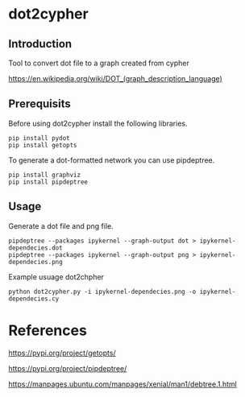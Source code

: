 # dot2cypher

## Introduction
Tool to convert dot file to a graph created from cypher 

https://en.wikipedia.org/wiki/DOT_(graph_description_language)




## Prerequisits
Before using dot2cypher install the following libraries.
```
pip install pydot
pip install getopts
```

To generate a dot-formatted network you can use pipdeptree.
```
pip install graphviz
pip install pipdeptree
```


## Usage

Generate a dot file and png file.
```
pipdeptree --packages ipykernel --graph-output dot > ipykernel-dependecies.dot
pipdeptree --packages ipykernel --graph-output png > ipykernel-dependecies.png
```

Example usuage dot2chpher
```
python dot2cypher.py -i ipykernel-dependecies.png -o ipykernel-dependecies.cy
```

# References

https://pypi.org/project/getopts/

https://pypi.org/project/pipdeptree/

https://manpages.ubuntu.com/manpages/xenial/man1/debtree.1.html
